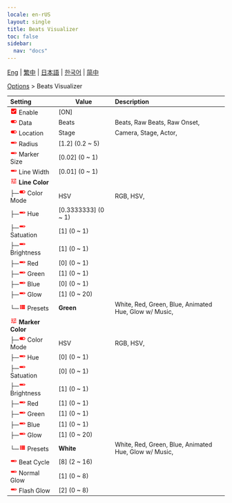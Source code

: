 ```yaml
---
locale: en-rUS
layout: single
title: Beats Visualizer
toc: false
sidebar:
  nav: "docs"
---
```

[Eng](/dancexr/menu/2025.4/stage/beats_visualizer) | [繁中](/tw/dancexr/menu/2025.4/stage/beats_visualizer) | [日本語](/jp/dancexr/menu/2025.4/stage/beats_visualizer) | [한국어](/kr/dancexr/menu/2025.4/stage/beats_visualizer) | [简中](/zh/dancexr/menu/2025.4/stage/beats_visualizer)

[Options](../menu#Options) > Beats Visualizer



| Setting | Value | Description |
| :--- | --- | :--- |
| <img src="/images/icon/ic_check_on.png" alt="check on icon"/> Enable</nobr>| [ON] | 
| <img src="/images/icon/ic_toggle_on.png" alt="toggle on icon"/> Data</nobr>| Beats | Beats, Raw Beats, Raw Onset, 
| <img src="/images/icon/ic_toggle_on.png" alt="toggle on icon"/> Location</nobr>| Stage | Camera, Stage, Actor, 
| <img src="/images/icon/ic_slider.png" alt="slider icon"/> Radius</nobr>| [1.2] (0.2 ~ 5) | 
| <img src="/images/icon/ic_slider.png" alt="slider icon"/> Marker Size</nobr>| [0.02] (0 ~ 1) | 
| <img src="/images/icon/ic_slider.png" alt="slider icon"/> Line Width</nobr>| [0.01] (0 ~ 1) | 
| <img src="/images/icon/ic_tune.png" alt="tune icon"/> <b>Line Color</b></nobr>| | 
| ├─<img src="/images/icon/ic_toggle_on.png" alt="toggle on icon"/> Color Mode</nobr>| HSV | RGB, HSV, 
| ├─<img src="/images/icon/ic_slider.png" alt="slider icon"/> Hue</nobr>| [0.3333333] (0 ~ 1) | 
| ├─<img src="/images/icon/ic_slider.png" alt="slider icon"/> Satuation</nobr>| [1] (0 ~ 1) | 
| ├─<img src="/images/icon/ic_slider.png" alt="slider icon"/> Brightness</nobr>| [1] (0 ~ 1) | 
| ├─<img src="/images/icon/ic_slider.png" alt="slider icon"/> Red</nobr>| [0] (0 ~ 1) | 
| ├─<img src="/images/icon/ic_slider.png" alt="slider icon"/> Green</nobr>| [1] (0 ~ 1) | 
| ├─<img src="/images/icon/ic_slider.png" alt="slider icon"/> Blue</nobr>| [0] (0 ~ 1) | 
| ├─<img src="/images/icon/ic_slider.png" alt="slider icon"/> Glow</nobr>| [1] (0 ~ 20) | 
| └─<img src="/images/icon/ic_list.png" alt="list icon"/> Presets</nobr>| **Green** | White, Red, Green, Blue, Animated Hue, Glow w/ Music,  |
| <img src="/images/icon/ic_tune.png" alt="tune icon"/> <b>Marker Color</b></nobr>| | 
| ├─<img src="/images/icon/ic_toggle_on.png" alt="toggle on icon"/> Color Mode</nobr>| HSV | RGB, HSV, 
| ├─<img src="/images/icon/ic_slider.png" alt="slider icon"/> Hue</nobr>| [0] (0 ~ 1) | 
| ├─<img src="/images/icon/ic_slider.png" alt="slider icon"/> Satuation</nobr>| [0] (0 ~ 1) | 
| ├─<img src="/images/icon/ic_slider.png" alt="slider icon"/> Brightness</nobr>| [1] (0 ~ 1) | 
| ├─<img src="/images/icon/ic_slider.png" alt="slider icon"/> Red</nobr>| [1] (0 ~ 1) | 
| ├─<img src="/images/icon/ic_slider.png" alt="slider icon"/> Green</nobr>| [1] (0 ~ 1) | 
| ├─<img src="/images/icon/ic_slider.png" alt="slider icon"/> Blue</nobr>| [1] (0 ~ 1) | 
| ├─<img src="/images/icon/ic_slider.png" alt="slider icon"/> Glow</nobr>| [1] (0 ~ 20) | 
| └─<img src="/images/icon/ic_list.png" alt="list icon"/> Presets</nobr>| **White** | White, Red, Green, Blue, Animated Hue, Glow w/ Music,  |
| <img src="/images/icon/ic_slider.png" alt="slider icon"/> Beat Cycle</nobr>| [8] (2 ~ 16) | 
| <img src="/images/icon/ic_slider.png" alt="slider icon"/> Normal Glow</nobr>| [1] (0 ~ 8) | 
| <img src="/images/icon/ic_slider.png" alt="slider icon"/> Flash Glow</nobr>| [2] (0 ~ 8) | 
